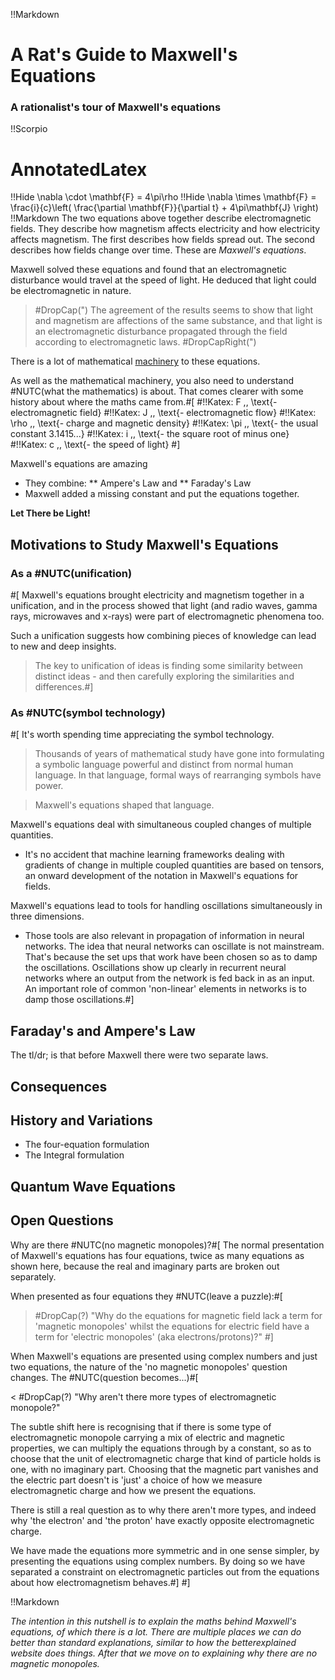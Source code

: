 !!Markdown

# A Rat's Guide to Maxwell's Equations
### A rationalist's tour of Maxwell's equations

!!Scorpio
# AnnotatedLatex
!!Hide
\nabla \cdot \mathbf{F} = 4\pi\rho
!!Hide
\nabla \times \mathbf{F} = \frac{i}{c}\left( \frac{\partial \mathbf{F}}{\partial t} + 4\pi\mathbf{J} \right)
!!Markdown
The two equations above together describe electromagnetic fields.  They describe how magnetism affects electricity and how electricity affects magnetism.  The first describes how fields spread out.  The second describes how fields change over time.  These are *Maxwell's equations*.

Maxwell solved these equations and found that an electromagnetic disturbance would travel at the speed of light.  He deduced that light could be electromagnetic in nature.

> #DropCap(") The agreement of the results seems to show that light and magnetism are affections of the same substance, and that light is an electromagnetic disturbance propagated through the field according to electromagnetic laws. #DropCapRight(")

There is a lot of mathematical [machinery](#maxwell_the_maths) to these equations.

As well as the mathematical machinery, you also need to understand #NUTC(what the mathematics) is about.  That comes clearer with some history about where the maths came from.#[
#!!Katex: F \,\, \text{- electromagnetic field}
#!!Katex: J \,\, \text{- electromagnetic flow}
#!!Katex: \rho \,\, \text{- charge and magnetic density}
#!!Katex: \pi \,\, \text{- the usual constant 3.1415...}
#!!Katex: i \,\, \text{- the square root of minus one}
#!!Katex: c \,\, \text{- the speed of light}
#]

Maxwell's equations are amazing
* They combine:
** Ampere's Law and
** Faraday's Law
* Maxwell added a missing constant and put the equations together.

 **Let There be Light!**

## Motivations to Study Maxwell's Equations
### As a #NUTC(unification)
#[
Maxwell's equations brought electricity and magnetism together in a unification, and in the process showed that light (and radio waves, gamma rays, microwaves and x-rays) were part of electromagnetic phenomena too.

Such a unification suggests how combining pieces of knowledge can lead to new and deep insights.

> The key to unification of ideas is finding some similarity between distinct ideas - and then carefully exploring the similarities and differences.#]

### As #NUTC(symbol technology)
#[
It's worth spending time appreciating the symbol technology. 

> Thousands of years of mathematical study have gone into formulating a symbolic language powerful and distinct from normal human language.  In that language, formal ways of rearranging symbols have power.

> Maxwell's equations shaped that language.

Maxwell's equations deal with simultaneous coupled changes of multiple quantities.  

* It's no accident that machine learning frameworks dealing with gradients of change in multiple coupled quantities are based on tensors, an onward development of the notation in Maxwell's equations for fields.

Maxwell's equations lead to tools for handling oscillations simultaneously in three dimensions.  

* Those tools are also relevant in propagation of information in neural networks.  The idea that neural networks can oscillate is not mainstream.  That's because the set ups that work have been chosen so as to damp the oscillations.  Oscillations show up clearly in recurrent neural networks where an output from the network is fed back in as an input.  An important role of common  'non-linear' elements in networks is to damp those oscillations.#]

## Faraday's and Ampere's Law

The tl/dr; is that before Maxwell there were two separate laws.


## Consequences

## History and Variations

* The four-equation formulation
* The Integral formulation

## Quantum Wave Equations

## Open Questions

Why are there #NUTC(no magnetic monopoles)?#[
The normal presentation of Maxwell's equations has four equations, twice as many equations as shown here, because the real and imaginary parts are broken out separately.

When presented as four equations they #NUTC(leave a puzzle):#[ 

> #DropCap(?) "Why do the equations for magnetic field lack a term for 'magnetic monopoles' whilst the equations for electric field have a term for 'electric monopoles' (aka electrons/protons)?"
#]

When Maxwell's equations are presented using complex numbers and just two equations, the nature of the 'no magnetic monopoles' question changes.  The #NUTC(question becomes...)#[

< #DropCap(?) "Why aren't there more types of electromagnetic monopole?"

The subtle shift here is recognising that if there is some type of electromagnetic monopole carrying a mix of electric and magnetic properties, we can multiply the equations through by a constant, so as to choose that the unit of electromagnetic charge that kind of particle holds is one, with no imaginary part.  Choosing that the magnetic part vanishes and the electric part doesn't is 'just' a choice of how we measure electromagnetic charge and how we present the equations.

There is still a real question as to why there aren't more types, and indeed why 'the electron' and 'the proton' have exactly opposite electromagnetic charge.

We have made the equations more symmetric and in one sense simpler, by presenting the equations using complex numbers.  By doing so we have separated a constraint on electromagnetic particles out from the equations about how electromagnetism behaves.#]
#]

!!Markdown

 *The intention in this nutshell is to explain the maths behind Maxwell's equations, of which there is a lot.  There are multiple places we can do better than standard explanations, similar to how the betterexplained website does things.  After that we move on to explaining why there are no magnetic monopoles.*

